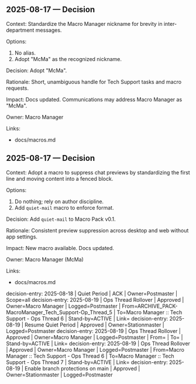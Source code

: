 ## 2025-08-17 — Decision
Context:
Standardize the Macro Manager nickname for brevity in inter-department messages.

Options:
1) No alias.
2) Adopt "McMa" as the recognized nickname.

Decision:
Adopt "McMa".

Rationale:
Short, unambiguous handle for Tech Support tasks and macro requests.

Impact:
Docs updated. Communications may address Macro Manager as "McMa".

Owner:
Macro Manager

Links:
- docs/macros.md



## 2025-08-17 — Decision
Context:
Adopt a macro to suppress chat previews by standardizing the first line and moving content into a fenced block.

Options:
1) Do nothing; rely on author discipline.
2) Add `quiet-mail` macro to enforce format.

Decision:
Add `quiet-mail` to Macro Pack v0.1.

Rationale:
Consistent preview suppression across desktop and web without app settings.

Impact:
New macro available. Docs updated.

Owner:
Macro Manager (McMa)

Links:
- docs/macros.md

decision-entry: 2025-08-18 | Quiet Period | ACK | Owner=Postmaster | Scope=all
decision-entry: 2025-08-19 | Ops Thread Rollover | Approved | Owner=Macro Manager | Logged=Postmaster | From=ARCHIVE_PACK-MacroManager_Tech_Support-Op_Thread_5 | To=Macro Manager :: Tech Support - Ops Thread 6 | Stand-by=ACTIVE | Link=<paste new-chat link>
decision-entry: 2025-08-19 | Resume Quiet Period | Approved | Owner=Stationmaster | Logged=Postmaster
decision-entry: 2025-08-19 | Ops Thread Rollover | Approved | Owner=Macro Manager | Logged=Postmaster | From=<old thread name> | To=<new thread name> | Stand-by=ACTIVE | Link=<paste new-chat link>
decision-entry: 2025-08-19 | Ops Thread Rollover | Approved | Owner=Macro Manager | Logged=Postmaster | From=Macro Manager :: Tech Support - Ops Thread 6 | To=Macro Manager :: Tech Support - Ops Thread 7 | Stand-by=ACTIVE | Link=<paste new-chat link>
d e c i s i o n - e n t r y :   2 0 2 5 - 0 8 - 1 9   |   E n a b l e   b r a n c h   p r o t e c t i o n s   o n   m a i n   |   A p p r o v e d   |   O w n e r = S t a t i o n m a s t e r   |   L o g g e d = P o s t m a s t e r  
 